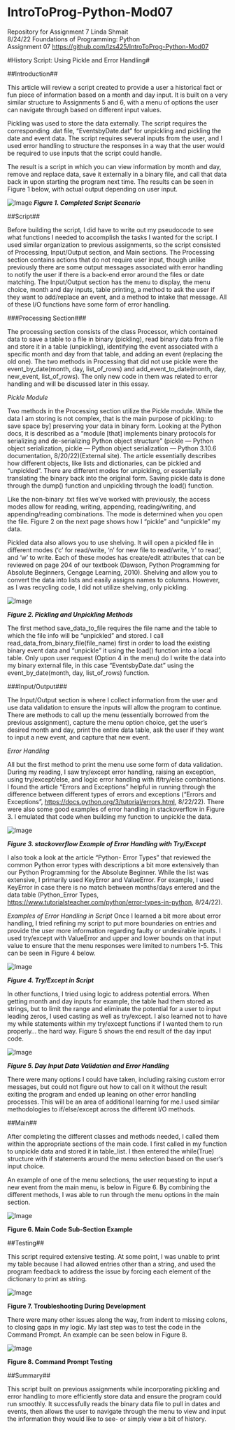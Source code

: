 # IntroToProg-Python-Mod07
Repository for Assignment 7
Linda Shmait  
8/24/22 
Foundations of Programming: Python  
Assignment 07 
https://github.com/lzs425/IntroToProg-Python-Mod07


#History Script: Using Pickle and Error Handling#

##Introduction##

This article will review a script created to provide a user a historical fact or fun piece of information based on a month and day input. It is built on a very
similar structure to Assignments 5 and 6, with a menu of options the user can navigate through based on different input values. 

Pickling was used to store the data externally. The script requires the corresponding .dat file, “EventsbyDate.dat” for unpickling and pickling the date and event
data. The script requires several inputs from the user, and I used error handling to structure the responses in a way that the user would be required to use inputs
that the script could handle. 

The result is a script in which you can view information by month and day, remove and replace data, save it externally in a binary file, and call that data back in upon starting the program next time. The results can be seen in Figure 1 below, with actual output depending on user input.
 
 ![Image](https://github.com/lzs425/IntroToProg-Python-Mod07/blob/main/docs/F1.png)
***Figure 1. Completed Script Scenario***

##Script##

Before building the script, I did have to write out my pseudocode to see what functions I needed to accomplish the tasks I wanted for the script. I used similar
organization to previous assignments, so the script consisted of Processing, Input/Output section, and Main sections. The Processing section contains actions that do
not require user input, though unlike previously there are some output messages associated with error handling to notify the user if there is a back-end error around
the files or date matching. The Input/Output section has the menu to display, the menu choice, month and day inputs, table printing, a method to ask the user if they 
want to add/replace an event, and a method to intake that message.  All of these I/O functions have some form of error handling.

###Processing Section###

The processing section consists of the class Processor, which contained data to save a table to a file in binary (pickling), read binary data from a file and store it
in a table (unpickling), identifying the event associated with a specific month and day from that table, and adding an event (replacing the old one).
The two methods in Processing that did not use pickle were the event_by_date(month, day, list_of_rows) and add_event_to_date(month, day, new_event, list_of_rows). 
The only new code in them was related to error handling and will be discussed later in this essay. 

_Pickle Module_

Two methods in the Processing section utilize the Pickle module. While the data I am storing is not complex, that is the main purpose of pickling: to save space by]
preserving your data in binary form. Looking at the Python docs, it is described as a “module [that] implements binary protocols for serializing and de-serializing
Python object structure” (pickle — Python object serialization, pickle — Python object serialization — Python 3.10.6 documentation, 8/20/22)(External site). 
The article essentially describes how different objects, like lists and dictionaries, can be pickled and “unpickled”. There are different modes for unpickling, or
essentially translating the binary back into the original form. Saving pickle data is done through the dump() function and unpickling through the load() function.  

Like the non-binary .txt files we’ve worked with previously, the access modes allow for reading, writing, appending, reading/writing, and appending/reading
combinations. The mode is determined when you open the file. Figure 2 on the next page shows how I “pickle” and “unpickle” my data. 

Pickled data also allows you to use shelving. It will open a pickled file in different modes (‘c’ for read/write, ‘n’ for new file to read/write, ‘r’ to read’, and
‘w’ to write. Each of these modes has  create/edit attributes that can be reviewed on page 204 of our textbook (Dawson, Python Programming for Absolute Beginners,
Cengage Learning, 2010). Shelving and allow you to convert the data into lists and easily assigns names to columns. However, as I was recycling code, I did not
utilize shelving, only pickling.

 ![Image](https://github.com/lzs425/IntroToProg-Python-Mod07/blob/main/docs/F2.png)
 
 ***Figure 2. Pickling and Unpickling Methods***

The first method save_data_to_file requires the file name and the table to which the file info will be “unpickled” and stored. I call
read_data_from_binary_file(file_name) first in order to load the existing binary event data and “unpickle” it using the load() function into a local table. Only
upon user request (Option 4 in the menu) do I write the data into my binary external file, in this case “EventsbyDate.dat” using the event_by_date(month, day,
list_of_rows) function.

###Input/Output###

The Input/Output section is where I collect information from the user and use data validation to ensure the inputs will allow the program to continue. There are
methods to call up the menu (essentially borrowed from the previous assignment), capture the menu option choice, get the user’s desired month and day, print the
entire data table, ask the user if they want to input a new event, and capture that new event. 

_Error Handling_

All but the first method to print the menu use some form of data validation. During my reading, I saw try/except error handling, raising an exception, using
try/except/else, and logic error handling with if/try/else combinations. I found the article “Errors and Exceptions” helpful in running through the difference between
different types of errors and exceptions (“Errors and Exceptions”, https://docs.python.org/3/tutorial/errors.html, 8/22/22). There were also some good examples of
error handling in stackoverflow in Figure 3. I emulated that code when building my function to unpickle the data. 

![Image](https://github.com/lzs425/IntroToProg-Python-Mod07/blob/main/docs/F3.png)

***Figure 3. stackoverflow Example of Error Handling with Try/Except***

I also took a look at the article “Python- Error Types” that reviewed the common Python error types with descriptions a bit more extensively than our Python
Programming for the Absolute Beginner. While the list was extensive, I primarily used KeyError and ValueError. For example, I used KeyError in case there is no match
between months/days entered and the data table (Python_Error Types, https://www.tutorialsteacher.com/python/error-types-in-python, 8/24/22).

_Examples of Error Handling in Script_
Once I learned a bit more about error handling, I tried refining my script to put more boundaries on entries and provide the user more information regarding faulty or
undesirable inputs. I used try/except with ValueError and upper and lower bounds on that input value to ensure that the menu responses were limited to numbers 1-5.
This can be seen in Figure 4 below.

![Image](https://github.com/lzs425/IntroToProg-Python-Mod07/blob/main/docs/F4.png)

***Figure 4. Try/Except in Script***

In other functions, I tried using logic to address potential errors. When getting month and day inputs for example, the table had them stored as strings, but to limit
the range and eliminate the potential for a user to input leading zeros, I used casting as well as try/except. I also learned not to have my while statements within
my try/except functions if I wanted them to run properly… the hard way. Figure 5 shows the end result of the day input code.
 
![Image](https://github.com/lzs425/IntroToProg-Python-Mod07/blob/main/docs/F2.png)

***Figure 5. Day Input Data Validation and Error Handling***

There were many options I could have taken, including raising custom error messages, but could not figure out how to call on it without the result exiting the program
and ended up leaning on other error handling processes. This will be an area of additional learning for me.I used similar methodologies to if/else/except across the
different I/O methods. 

##Main##

After completing the different classes and methods needed, I called them within the appropriate sections of the main code. I first called in my function to unpickle
data and stored it in table_list. I then entered the while(True) structure with if statements around the menu selection based on the user’s input choice.

An example of one of the menu selections, the user requesting to input a new event from the main menu, is below in Figure 6. By combining the different methods, I was
able to run through the menu options in the main section. 

![Image](https://github.com/lzs425/IntroToProg-Python-Mod07/blob/main/docs/F6.png) 

**Figure 6. Main Code Sub-Section Example**

##Testing##

This script required extensive testing. At some point, I was unable to print my table because I had allowed entries other than a string, and used the program feedback
to address the issue by forcing each element of the dictionary to print as string.  

![Image](https://github.com/lzs425/IntroToProg-Python-Mod07/blob/main/docs/F7.png)

**Figure 7. Troubleshooting During Development**

There were many other issues along the way, from indent to missing colons, to closing gaps in my logic. My last step was to test the code in the Command Prompt. An
example can be seen below in Figure 8.
 
![Image](https://github.com/lzs425/IntroToProg-Python-Mod07/blob/main/docs/F8.png)

**Figure 8. Command Prompt Testing**

##Summary##

This script built on previous assignments while incorporating pickling and error handling to more efficiently store data and ensure the program could run smoothly. It
successfully reads the binary data file to pull in dates and events, then allows the user to navigate through the menu to view and input the information they would
like to see- or simply view a bit of history.

